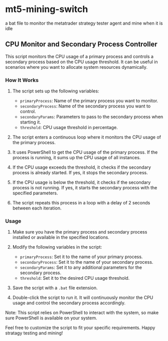 # mt5-mining-switch
a bat file to monitor the metatrader strategy tester agent and mine when it is idle

## CPU Monitor and Secondary Process Controller

This script monitors the CPU usage of a primary process and controls a secondary process based on the CPU usage threshold. It can be useful in scenarios where you want to allocate system resources dynamically.

### How It Works

1. The script sets up the following variables:
   - `primaryProcess`: Name of the primary process you want to monitor.
   - `secondaryProcess`: Name of the secondary process you want to control.
   - `secondaryParams`: Parameters to pass to the secondary process when starting it.
   - `threshold`: CPU usage threshold in percentage.

2. The script enters a continuous loop where it monitors the CPU usage of the primary process.

3. It uses PowerShell to get the CPU usage of the primary process. If the process is running, it sums up the CPU usage of all instances.

4. If the CPU usage exceeds the threshold, it checks if the secondary process is already started. If yes, it stops the secondary process.

5. If the CPU usage is below the threshold, it checks if the secondary process is not running. If yes, it starts the secondary process with the specified parameters.

6. The script repeats this process in a loop with a delay of 2 seconds between each iteration.

### Usage

1. Make sure you have the primary process and secondary process installed or available in the specified locations.

2. Modify the following variables in the script:
   - `primaryProcess`: Set it to the name of your primary process.
   - `secondaryProcess`: Set it to the name of your secondary process.
   - `secondaryParams`: Set it to any additional parameters for the secondary process.
   - `threshold`: Set it to the desired CPU usage threshold.

3. Save the script with a `.bat` file extension.

4. Double-click the script to run it. It will continuously monitor the CPU usage and control the secondary process accordingly.

Note: This script relies on PowerShell to interact with the system, so make sure PowerShell is available on your system.

Feel free to customize the script to fit your specific requirements. Happy stratagy testing and mining!
